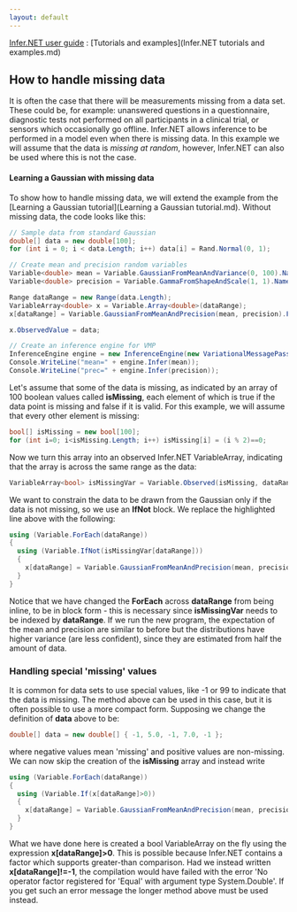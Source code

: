 ```yaml
---
layout: default 
--- 
```

[Infer.NET user guide](index.md) : [Tutorials and examples](Infer.NET tutorials and examples.md)

## How to handle missing data

It is often the case that there will be measurements missing from a data set. These could be, for example: unanswered questions in a questionnaire, diagnostic tests not performed on all participants in a clinical trial, or sensors which occasionally go offline. Infer.NET allows inference to be performed in a model even when there is missing data. In this example we will assume that the data is _missing at random_, however, Infer.NET can also be used where this is not the case.

#### Learning a Gaussian with missing data

To show how to handle missing data, we will extend the example from the [Learning a Gaussian tutorial](Learning a Gaussian tutorial.md). Without missing data, the code looks like this:

```csharp
// Sample data from standard Gaussian  
double[] data = new double[100];  
for (int i = 0; i < data.Length; i++) data[i] = Rand.Normal(0, 1);  

// Create mean and precision random variables  
Variable<double> mean = Variable.GaussianFromMeanAndVariance(0, 100).Named("mean");  
Variable<double> precision = Variable.GammaFromShapeAndScale(1, 1).Named("precision");  

Range dataRange = new Range(data.Length);  
VariableArray<double> x = Variable.Array<double>(dataRange);  
x[dataRange] = Variable.GaussianFromMeanAndPrecision(mean, precision).ForEach(dataRange);

x.ObservedValue = data;  

// Create an inference engine for VMP  
InferenceEngine engine = new InferenceEngine(new VariationalMessagePassing());  
Console.WriteLine("mean=" + engine.Infer(mean));  
Console.WriteLine("prec=" + engine.Infer(precision));
```

Let's assume that some of the data is missing, as indicated by an array of 100 boolean values called **isMissing**, each element of which is true if the data point is missing and false if it is valid. For this example, we will assume that every other element is missing:

```csharp
bool[] isMissing = new bool[100];  
for (int i=0; i<isMissing.Length; i++) isMissing[i] = (i % 2)==0;
```

Now we turn this array into an observed Infer.NET VariableArray, indicating that the array is across the same range as the data:

```csharp
VariableArray<bool> isMissingVar = Variable.Observed(isMissing, dataRange);
```

We want to constrain the data to be drawn from the Gaussian only if the data is not missing, so we use an **IfNot** block. We replace the highlighted line above with the following:

```csharp
using (Variable.ForEach(dataRange))  
{
  using (Variable.IfNot(isMissingVar[dataRange]))  
  {  
    x[dataRange] = Variable.GaussianFromMeanAndPrecision(mean, precision);  
  }  
}
```

Notice that we have changed the **ForEach** across **dataRange** from being inline, to be in block form - this is necessary since **isMissingVar** needs to be indexed by **dataRange**. If we run the new program, the expectation of the mean and precision are similar to before but the distributions have higher variance (are less confident), since they are estimated from half the amount of data.

### Handling special 'missing' values

It is common for data sets to use special values, like -1 or 99 to indicate that the data is missing. The method above can be used in this case, but it is often possible to use a more compact form. Supposing we change the definition of **data** above to be:

```csharp
double[] data = new double[] { -1, 5.0, -1, 7.0, -1 };
```

where negative values mean 'missing' and positive values are non-missing. We can now skip the creation of the **isMissing** array and instead write

```csharp
using (Variable.ForEach(dataRange))  
{  
  using (Variable.If(x[dataRange]>0))  
  {  
    x[dataRange] = Variable.GaussianFromMeanAndPrecision(mean, precision);  
  }  
}
```

What we have done here is created a bool VariableArray on the fly using the expression **x\[dataRange\]>0**. This is possible because Infer.NET contains a factor which supports greater-than comparison. Had we instead written **x\[dataRange\]!=-1**, the compilation would have failed with the error 'No operator factor registered for 'Equal' with argument type System.Double'. If you get such an error message the longer method above must be used instead.
